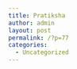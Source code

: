 ```yaml
---
title: Pratiksha
author: admin
layout: post
permalink: /?p=77
categories:
  - Uncategorized
---
```

&nbsp;

<img class="ngg_displayed_gallery mceItem" alt="" src="http://www.pratikshakayastha.com/nextgen-attach_to_post/preview/id--78" />